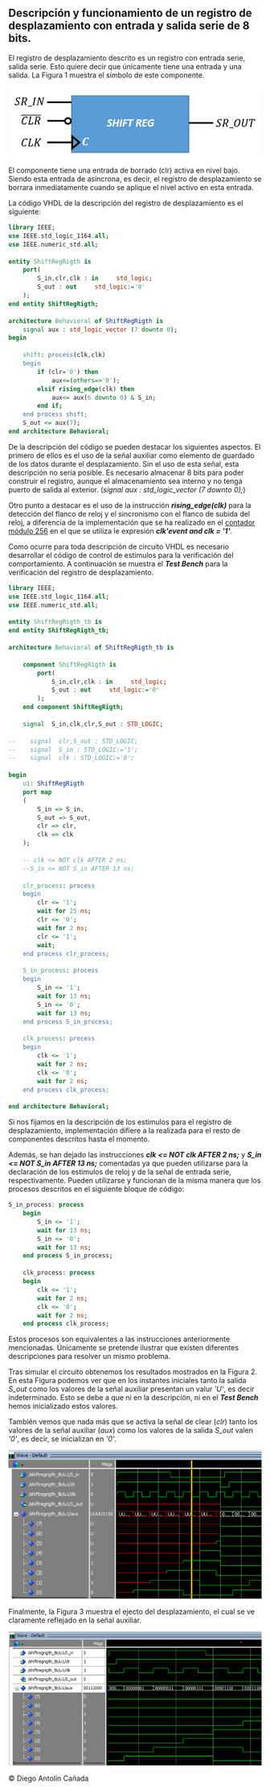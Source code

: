 
## **Descripción y funcionamiento de un registro de desplazamiento con entrada y salida serie de 8 bits.**

El registro de desplazamiento descrito es un registro con entrada serie, salida serie. Esto quiere decir que únicamente tiene una entrada y una salida. La Figura 1 muestra el símbolo de este componente.

![Figura 1.](Images/Registers/Imagen1-ShiftR.png)

El componente tiene una entrada de borrado (clr) activa en nivel bajo. Siendo esta entrada de asíncrona, es decir, el registro de desplazamiento se borrara inmediatamente cuando se aplique el nivel activo en esta entrada.

La código VHDL de la descripción del registro de desplazamiento es el siguiente:

```VHDL
library IEEE;
use IEEE.std_logic_1164.all;
use IEEE.numeric_std.all;

entity ShiftRegRigth is
    port(
        S_in,clr,clk : in     std_logic;
        S_out : out     std_logic:='0'
    );
end entity ShiftRegRigth;

architecture Behavioral of ShiftRegRigth is
    signal aux : std_logic_vector (7 downto 0);
begin

    shift: process(clk,clk)
    begin
        if (clr='0') then
            aux<=(others=>'0');
        elsif rising_edge(clk) then
            aux<= aux(6 downto 0) & S_in;
        end if;
    end process shift;
    S_out <= aux(7);
end architecture Behavioral;

```

De la descripción del código se pueden destacar los siguientes aspectos. El primero de ellos es el uso de la señal auxiliar como elemento de guardado de los datos durante el desplazamiento. Sin el uso de esta señal, esta descripción no sería posible. Es necesario almacenar 8 bits para poder construir el registro, aunque el almacenamiento sea interno y no tenga puerto de salida al exterior. (*signal aux : std_logic_vector (7 downto 0);*)

Otro punto a destacar es el uso de la instrucción ***rising_edge(clk)*** para la detección del flanco de reloj y el sincronismo con el flanco de subida del reloj, a diferencia de la implementación que se ha realizado en el [contador módulo 256](ContadorMod256.md) en el que se utiliza le expresión ***clk'event and clk = '1'***.


Como ocurre para toda descripción de circuito VHDL es necesario desarrollar el código de control de estimulos para la verificación del comportamiento. A continuación se muestra el ***Test Bench*** para la verificación del registro de desplazamiento.

```VHDL
library IEEE;
use IEEE.std_logic_1164.all;
use IEEE.numeric_std.all;

entity ShiftRegRigth_tb is
end entity ShiftRegRigth_tb;

architecture Behavioral of ShiftRegRigth_tb is
    
    component ShiftRegRigth is
        port(
            S_in,clr,clk : in     std_logic;
            S_out : out     std_logic:='0'
        );
    end component ShiftRegRigth;
    
    signal  S_in,clk,clr,S_out : STD_LOGIC;

--    signal  clr,S_out : STD_LOGIC;
--    signal  S_in : STD_LOGIC:='1';
--    signal  clk : STD_LOGIC:='0';

begin
    u1: ShiftRegRigth
    port map
    (
        S_in => S_in,
        S_out => S_out,
        clr => clr,
        clk => clk
    );
    
    -- clk <= NOT clk AFTER 2 ns;
    --S_in <= NOT S_in AFTER 13 ns;
    
    clr_process: process
    begin
        clr <= '1';
        wait for 25 ns;
        clr <= '0';
        wait for 2 ns;
        clr <= '1';
        wait;
    end process clr_process;

    S_in_process: process
    begin
        S_in <= '1';
        wait for 13 ns;
        S_in <= '0';
        wait for 13 ns;
    end process S_in_process;
    
    clk_process: process
    begin
        clk <= '1';
        wait for 2 ns;
        clk <= '0';
        wait for 2 ns;
    end process clk_process;
    
end architecture Behavioral;
```

Si nos fijamos en la descripción de los estimulos para el registro de desplazamiento, implementación difiere a la realizada para el resto de componentes descritos hasta el momento.

Además, se han dejado las instrucciones ***clk <= NOT clk AFTER 2 ns;*** y ***S_in <= NOT S_in AFTER 13 ns;*** comentadas ya que pueden utilizarse para la declaración de los estimulos de reloj y de la señal de entrada serie, respectivamente. Pueden utilizarse y funcionan de la misma manera que los procesos descritos en el siguiente bloque de código:

```VHDL
S_in_process: process
    begin
        S_in <= '1';
        wait for 13 ns;
        S_in <= '0';
        wait for 13 ns;
    end process S_in_process;
    
    clk_process: process
    begin
        clk <= '1';
        wait for 2 ns;
        clk <= '0';
        wait for 2 ns;
    end process clk_process;
```

Estos procesos son equivalentes a las instrucciones anteriormente mencionadas. Únicamente se pretende ilustrar que existen diferentes descripciones para resolver un mismo problema.

Tras simular el circuito obtenemos los resultados mostrados en la Figura 2. En esta Figura podemos ver que en los instantes iniciales tanto la salida *S_out* como los valores de la señal auxiliar presentan un valur *'U'*, es decir indeterminado. Esto se debe a que ni en la descripción, ni en el ***Test Bench*** hemos inicializado estos valores.

También vemos que nada más que se activa la señal de clear (*clr*) tanto los valores de la señal auxiliar (*aux*) como los valores de la salida *S_out* valen *'0'*, es decir, se inicializan en *'0'*.

![Figura 2.](Images/Registers/Imagen2-ShiftR.png)

Finalmente, la Figura 3 muestra el ejecto del desplazamiento, el cual se ve claramente reflejado en la señal auxiliar.

![Figura 3.](Images/Registers/Imagen3-ShiftR.png)

&copy; Diego Antolín Cañada
